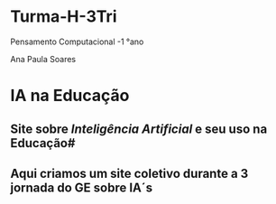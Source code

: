 
# Turma-H-3Tri
Pensamento Computacional -1 °ano

Ana Paula Soares

# IA na Educação
## Site sobre *Inteligência Artificial* e seu uso na Educação#
## Aqui criamos um site coletivo durante a 3 jornada do GE sobre IA´s
